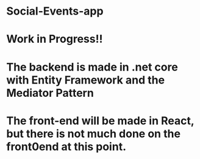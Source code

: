 ﻿# Social-Events-app
 
 # Work in Progress!!
 
 # The backend is made in .net core with Entity Framework and the Mediator Pattern
 
 # The front-end will be made in React, but there is not much done on the front0end at this point. 
